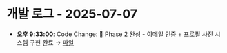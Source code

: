 # 개발 로그 - 2025-07-07

- **오후 9:33:00**: Code Change: 🎊 Phase 2 완성 - 이메일 인증 + 프로필 사진 시스템 구현 완료 → [파일](../code-changes/2025-07-07T12-32-59-884Z_code_change.json)
